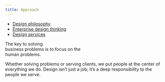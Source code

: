 ```yaml
---
title: Approach
---
```


<title-block>
<anchor-links>

- [Design philosophy](#design-philosophy)
- [Enterprise design thinking](#enterprise-design-thinking)
- [Design services](#design-services)

</anchor-links>

The key to solving<br>
business problems
<span>is to focus on the
<br>human problems.</span>

</title-block>

<grid background="gray-10">
<column lg="8">

<p size="lg">Whether solving problems or serving clients, we put people at the center of everything we do. Design isn’t just a job; it’s a deep responsibility to the people we serve.</p>

</column>
</grid>